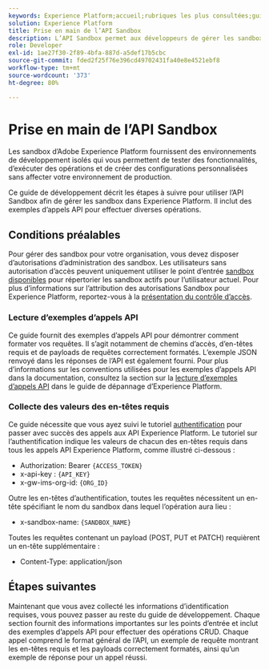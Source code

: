 ```yaml
---
keywords: Experience Platform;accueil;rubriques les plus consultées;guide de développement des sandbox
solution: Experience Platform
title: Prise en main de l’API Sandbox
description: L’API Sandbox permet aux développeurs de gérer les sandbox par programmation dans Adobe Experience Platform. Suivez ce guide pour savoir comment effectuer des opérations clés à l’aide de l’API.
role: Developer
exl-id: 1ae27f30-2f89-4bfa-887d-a5def17b5cbc
source-git-commit: fded2f25f76e396cd49702431fa40e8e4521ebf8
workflow-type: tm+mt
source-wordcount: '373'
ht-degree: 80%

---
```


# Prise en main de l’API Sandbox

Les sandbox d’Adobe Experience Platform fournissent des environnements de développement isolés qui vous permettent de tester des fonctionnalités, d’exécuter des opérations et de créer des configurations personnalisées sans affecter votre environnement de production.

Ce guide de développement décrit les étapes à suivre pour utiliser l’API Sandbox afin de gérer les sandbox dans Experience Platform. Il inclut des exemples d’appels API pour effectuer diverses opérations.

## Conditions préalables

Pour gérer des sandbox pour votre organisation, vous devez disposer d’autorisations d’administration des sandbox. Les utilisateurs sans autorisation d’accès peuvent uniquement utiliser le point d’entrée [sandbox disponibles](./available.md) pour répertorier les sandbox actifs pour l’utilisateur actuel. Pour plus d’informations sur l’attribution des autorisations Sandbox pour Experience Platform, reportez-vous à la [présentation du contrôle d’accès](../../access-control/home.md).

### Lecture d’exemples d’appels API

Ce guide fournit des exemples d’appels API pour démontrer comment formater vos requêtes. Il s’agit notamment de chemins d’accès, d’en-têtes requis et de payloads de requêtes correctement formatés. L’exemple JSON renvoyé dans les réponses de l’API est également fourni. Pour plus d’informations sur les conventions utilisées pour les exemples d’appels API dans la documentation, consultez la section sur la [lecture d’exemples d’appels API](../../landing/troubleshooting.md#how-do-i-format-an-api-request) dans le guide de dépannage d’Experience Platform.

### Collecte des valeurs des en-têtes requis

Ce guide nécessite que vous ayez suivi le tutoriel [authentification](https://experienceleague.adobe.com/docs/experience-platform/landing/platform-apis/api-authentication.html?lang=fr) pour passer avec succès des appels aux API Experience Platform. Le tutoriel sur l’authentification indique les valeurs de chacun des en-têtes requis dans tous les appels API Experience Platform, comme illustré ci-dessous :

* Authorization: Bearer `{ACCESS_TOKEN}`
* x-api-key : `{API_KEY}`
* x-gw-ims-org-id: `{ORG_ID}`

Outre les en-têtes d’authentification, toutes les requêtes nécessitent un en-tête spécifiant le nom du sandbox dans lequel l’opération aura lieu :

* x-sandbox-name: `{SANDBOX_NAME}`

Toutes les requêtes contenant un payload (POST, PUT et PATCH) requièrent un en-tête supplémentaire :

* Content-Type: application/json

## Étapes suivantes

Maintenant que vous avez collecté les informations d’identification requises, vous pouvez passer au reste du guide de développement. Chaque section fournit des informations importantes sur les points d’entrée et inclut des exemples d’appels API pour effectuer des opérations CRUD. Chaque appel comprend le format général de l’API, un exemple de requête montrant les en-têtes requis et les payloads correctement formatés, ainsi qu’un exemple de réponse pour un appel réussi.
